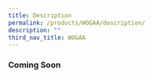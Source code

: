 ```yaml
---
title: Description
permalink: /products/WOGAA/description/
description: ""
third_nav_title: WOGAA
---
```

### **Coming Soon**